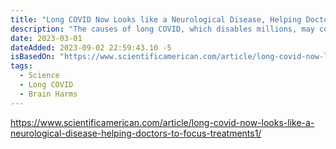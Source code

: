 ```yaml
---
title: "Long COVID Now Looks like a Neurological Disease, Helping Doctors to Focus Treatments"
description: "The causes of long COVID, which disables millions, may come together in the brain and nervous system."
date: 2023-03-01
dateAdded: 2023-09-02 22:59:43.10 -5
isBasedOn: "https://www.scientificamerican.com/article/long-covid-now-looks-like-a-neurological-disease-helping-doctors-to-focus-treatments1/"
tags:
  - Science
  - Long COVID
  - Brain Harms
---
```


https://www.scientificamerican.com/article/long-covid-now-looks-like-a-neurological-disease-helping-doctors-to-focus-treatments1/
